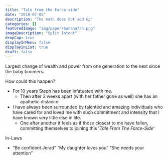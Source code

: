 ```yaml
---
title: "Tale from the Farce-side"
date: "2018-07-05"
description: "The math does not add up"
categories: []
featuredImage: "img/paper/bananafan.png"
imageDescription: "Split Intent"
dropCap: true
displayInMenu: false
displayInList: true
draft: false
---
```


Largest change of wealth and power from one generation to the next since the baby boomers.  

How could this happen?
* For 10 years Steph has been infatuated with me.
    * Then after 3 weeks apart (with her father gone as well) she has an apathetic distance
* I have always been surrounded by talented and amazing individuals who have cared for and loved me with such commitment and intensity that I have known very little else in life.  
    * One after another it feels as if those closest to me have fallen, committing themselves to joining this '_Tale From The Farce-Side_'

In-Laws
* “Be confident Jerad” “My daughter loves you” “She needs your attention"
